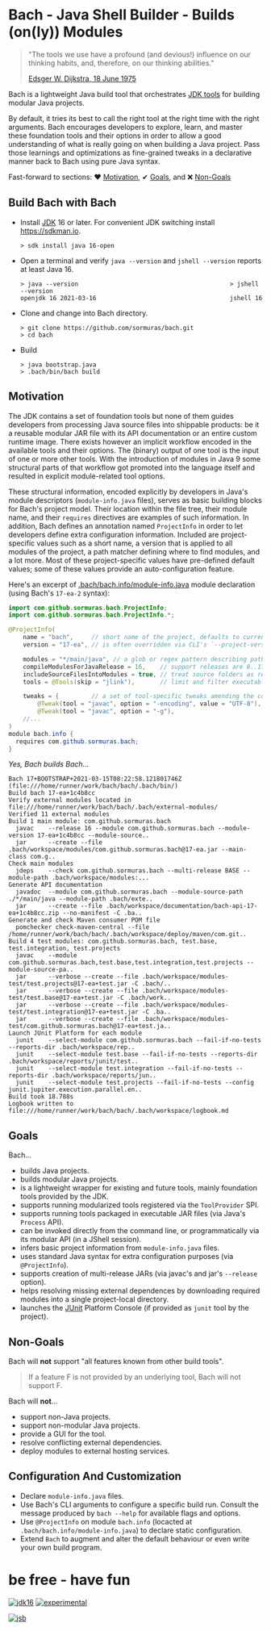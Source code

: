 # Bach - Java Shell Builder - Builds (on(ly)) Modules

> "The tools we use have a profound (and devious!) influence on our thinking habits, and, therefore, on our thinking abilities."
>
> [Edsger W. Dijkstra, 18 June 1975](https://www.cs.virginia.edu/~evans/cs655/readings/ewd498.html)

Bach is a lightweight Java build tool that orchestrates [JDK tools] for building modular Java projects.

By default, it tries its best to call the right tool at the right time with the right arguments. Bach encourages
developers to explore, learn, and master these foundation tools and their options in order to allow a good understanding
of what is really going on when building a Java project. Pass those learnings and optimizations as fine-grained tweaks
in a declarative manner back to Bach using pure Java syntax.

Fast-forward to sections: ♥ [Motivation](#motivation), ✔ [Goals](#goals), and ❌ [Non-Goals](#non-goals)

## Build Bach with Bach

- Install [JDK] 16 or later. For convenient JDK switching install https://sdkman.io.
  ```text
  > sdk install java 16-open
  ```
  
- Open a terminal and verify `java --version` and `jshell --version` reports at least Java 16.
  ```text
  > java --version                                          > jshell --version
  openjdk 16 2021-03-16                                     jshell 16
  ```

- Clone and change into Bach directory.
  ```text
  > git clone https://github.com/sormuras/bach.git
  > cd bach
  ```

- Build 
  ```text
  > java bootstrap.java
  > .bach/bin/bach build
  ```
  
## Motivation

The JDK contains a set of foundation tools but none of them guides developers from processing Java source files into
shippable products: be it a reusable modular JAR file with its API documentation or an entire custom runtime image.
There exists however an implicit workflow encoded in the available tools and their options. The (binary)
output of one tool is the input of one or more other tools. With the introduction of modules in Java 9 some structural
parts of that workflow got promoted into the language itself and resulted in explicit module-related tool options.

These structural information, encoded explicitly by developers in Java's module descriptors (`module-info.java` files),
serves as basic building blocks for Bach's project model. Their location within the file tree, their module name, and
their `requires` directives are examples of such information. In addition, Bach defines an annotation
named `ProjectInfo` in order to let developers define extra configuration information. Included are project-specific
values such as a short name, a version that is applied to all modules of the project, a path matcher defining where to
find modules, and a lot more. Most of these project-specific values have pre-defined default values; some of these
values provide an auto-configuration feature.

Here's an excerpt of [.bach/bach.info/module-info.java](.bach/bach.info/module-info.java) module declaration
(using Bach's `17-ea-2` syntax):

```java
import com.github.sormuras.bach.ProjectInfo;
import com.github.sormuras.bach.ProjectInfo.*;

@ProjectInfo(
    name = "bach",     // short name of the project, defaults to current working directory's name
    version = "17-ea", // is often overridden via CLI's `--project-version 17-ea+1c4b8cc` option

    modules = "*/main/java", // a glob or regex pattern describing paths to module-info.java files
    compileModulesForJavaRelease = 16,    // support releases are 8..17 (consult `javac --help`)
    includeSourceFilesIntoModules = true, // treat source folders as resource folders
    tools = @Tools(skip = "jlink"),       // limit and filter executable tools by their names

    tweaks = {         // a set of tool-specific tweaks amending the computed tool call arguments
        @Tweak(tool = "javac", option = "-encoding", value = "UTF-8"), // JEP 400 will kill this line
        @Tweak(tool = "javac", option = "-g"),
    //...
)
module bach.info {
  requires com.github.sormuras.bach;
}
```

_Yes, Bach builds Bach..._

```text
Bach 17+BOOTSTRAP+2021-03-15T08:22:58.121801746Z (file:///home/runner/work/bach/bach/.bach/bin/)
Build bach 17-ea+1c4b8cc
Verify external modules located in file:///home/runner/work/bach/bach/.bach/external-modules/
Verified 11 external modules
Build 1 main module: com.github.sormuras.bach
  javac    --release 16 --module com.github.sormuras.bach --module-version 17-ea+1c4b8cc --module-source..
  jar      --create --file .bach/workspace/modules/com.github.sormuras.bach@17-ea.jar --main-class com.g..
Check main modules
  jdeps    --check com.github.sormuras.bach --multi-release BASE --module-path .bach/workspace/modules:...
Generate API documentation
  javadoc  --module com.github.sormuras.bach --module-source-path ./*/main/java --module-path .bach/exte..
  jar      --create --file .bach/workspace/documentation/bach-api-17-ea+1c4b8cc.zip --no-manifest -C .ba..
Generate and check Maven consumer POM file
  pomchecker check-maven-central --file /home/runner/work/bach/bach/.bach/workspace/deploy/maven/com.git..
Build 4 test modules: com.github.sormuras.bach, test.base, test.integration, test.projects
  javac    --module com.github.sormuras.bach,test.base,test.integration,test.projects --module-source-pa..
  jar      --verbose --create --file .bach/workspace/modules-test/test.projects@17-ea+test.jar -C .bach/..
  jar      --verbose --create --file .bach/workspace/modules-test/test.base@17-ea+test.jar -C .bach/work..
  jar      --verbose --create --file .bach/workspace/modules-test/test.integration@17-ea+test.jar -C .ba..
  jar      --verbose --create --file .bach/workspace/modules-test/com.github.sormuras.bach@17-ea+test.ja..
Launch JUnit Platform for each module
  junit    --select-module com.github.sormuras.bach --fail-if-no-tests --reports-dir .bach/workspace/rep..
  junit    --select-module test.base --fail-if-no-tests --reports-dir .bach/workspace/reports/junit/test..
  junit    --select-module test.integration --fail-if-no-tests --reports-dir .bach/workspace/reports/jun..
  junit    --select-module test.projects --fail-if-no-tests --config junit.jupiter.execution.parallel.en..
Build took 18.788s
Logbook written to file:///home/runner/work/bach/bach/.bach/workspace/logbook.md
```

## Goals

Bach...

- builds Java projects.
- builds modular Java projects.
- is a lightweight wrapper for existing and future tools, mainly foundation tools provided by the JDK.
- supports running modularized tools registered via the `ToolProvider` SPI.
- supports running tools packaged in executable JAR files (via Java's `Process` API).
- can be invoked directly from the command line, or programmatically via its modular API (in a JShell session).
- infers basic project information from `module-info.java` files.
- uses standard Java syntax for extra configuration purposes (via `@ProjectInfo`).
- supports creation of multi-release JARs (via javac's and jar's `--release` option).
- helps resolving missing external dependences by downloading required modules into a single project-local directory.
- launches the [JUnit] Platform Console (if provided as `junit` tool by the project).

## Non-Goals

Bach will **not** support "all features known from other build tools".

> If a feature F is not provided by an underlying tool, Bach will not support F.

Bach will **not**...

- support non-Java projects.
- support non-modular Java projects.
- provide a GUI for the tool.
- resolve conflicting external dependencies.
- deploy modules to external hosting services.

## Configuration And Customization

- Declare `module-info.java` files.
- Use Bach's CLI arguments to configure a specific build run. Consult the message produced by `bach --help` for
  available flags and options.
- Use `@ProjectInfo` on module `bach.info` (locacted at `.bach/bach.info/module-info.java`) to declare static
  configuration.
- Extend `Bach` to augment and alter the default behaviour or even write your own build program.

# be free - have fun

[![jdk16](https://img.shields.io/badge/JDK-16-blue.svg)](https://jdk.java.net)
[![experimental](https://img.shields.io/badge/API-experimental-yellow.svg)](https://sormuras.github.io/api/bach/17-ea)

[![jsb](https://upload.wikimedia.org/wikipedia/commons/thumb/6/65/Bachsiegel.svg/220px-Bachsiegel.svg.png)](https://wikipedia.org/wiki/Johann_Sebastian_Bach)

[JDK]: https://jdk.java.net

[JDK tools]: https://docs.oracle.com/en/java/javase/16/docs/specs/man/index.html

[JUnit]: https://junit.org
